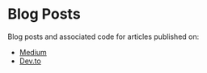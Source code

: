 # Blog Posts

Blog posts and associated code for articles published on: 
- [Medium](https://medium.com/@armand-sauzay)
- [Dev.to](https://dev.to/armandsauzay)
